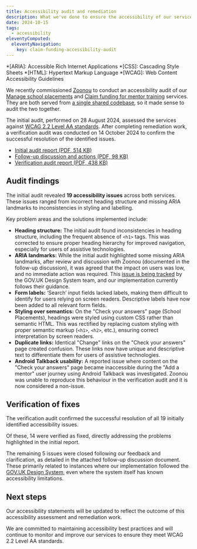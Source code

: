 ```yaml
---
title: Accessibility audit and remediation
description: What we've done to ensure the accessibility of our service
date: 2024-10-15
tags:
  - accessibility
eleventyComputed:
  eleventyNavigation:
    key: claim-funding-accessibility-audit
---
```


*[ARIA]: Accessible Rich Internet Applications
*[CSS]: Cascading Style Sheets
*[HTML]: Hypertext Markup Language
*[WCAG]: Web Content Accessibility Guidelines

We recently commissioned [Zoonou](https://zoonou.com) to conduct an accessibility audit of our [Manage school placements](/manage-school-placements/) and [Claim funding for mentor training](/claim-funding-for-mentors/) services. They are both served from [a single shared codebase](https://github.com/DFE-Digital/itt-mentor-services), so it made sense to audit the two together.

The initial audit, performed on 28 August 2024, assessed the services against [WCAG 2.2 Level AA standards](https://www.w3.org/TR/WCAG22/). After completing remediation work, a verification audit was conducted on 14 October 2024 to confirm the successful resolution of the identified issues.

- [Initial audit report (PDF, 514 KB)](initial-audit-report.pdf)
- [Follow-up discussion and actions (PDF, 98 KB)](follow-up-conversation.pdf)
- [Verification audit report (PDF, 438 KB)](verification-audit-report.pdf)

## Audit findings

The initial audit revealed **19 accessibility issues** across both services. These issues ranged from incorrect heading structure and missing ARIA landmarks to inconsistencies in styling and labelling.

Key problem areas and the solutions implemented include:

- **Heading structure:** The initial audit found inconsistencies in heading structure, including the frequent absence of `<h1>` tags. This was corrected to ensure proper heading hierarchy for improved navigation, especially for users of assistive technologies.
- **ARIA landmarks:** While the initial audit highlighted some missing ARIA landmarks, after review and discussion with Zoonou (documented in the follow-up discussion), it was agreed that the impact on users was low, and no immediate action was required. This [issue is being tracked](https://github.com/alphagov/govuk-frontend/issues/1604) by the GOV.UK Design System team, and our implementation currently follows their guidance.
- **Form labels:** ‘Search’ input fields lacked labels, making them difficult to identify for users relying on screen readers. Descriptive labels have now been added to all relevant form fields.
- **Styling over semantics:** On the "Check your answers" page (School Placements), headings were styled using custom CSS rather than semantic HTML. This was rectified by replacing custom styling with proper semantic markup (`<h1>`, `<h2>`, etc.), ensuring correct interpretation by screen readers.
- **Duplicate links:** Identical "Change" links on the "Check your answers" page created confusion. These links now have unique and descriptive text to differentiate them for users of assistive technologies.
- **Android Talkback usability:** A reported issue where content on the "Check your answers" page became inaccessible during the "Add a mentor" user journey using Android Talkback was investigated. Zoonou was unable to reproduce this behaviour in the verification audit and it is now considered a non-issue.

## Verification of fixes

The verification audit confirmed the successful resolution of all 19 initially identified accessibility issues.

Of these, 14 were verified as fixed, directly addressing the problems highlighted in the initial report.

The remaining 5 issues were closed following our feedback and clarification, as detailed in the attached follow-up discussion document. These primarily related to instances where our implementation followed the [GOV.UK Design System](https://design-system.service.gov.uk), even where the system itself has known accessibility limitations.

## Next steps

Our accessibility statements will be updated to reflect the outcome of this accessibility assessment and remediation work.

We are committed to maintaining accessibility best practices and will continue to monitor and improve our services to ensure they meet WCAG 2.2 Level AA standards.
